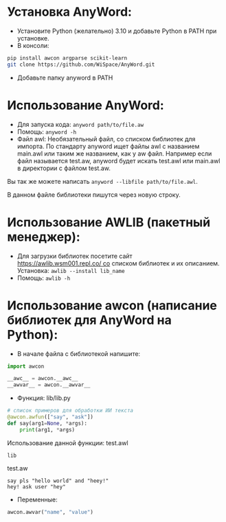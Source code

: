 # Установка AnyWord:
- Установите Python (желательно) 3.10 и добавьте Python в PATH при установке.
- В консоли:
```sh
pip install awcon argparse scikit-learn
git clone https://github.com/WiSpace/AnyWord.git
```
- Добавьте папку anyword в PATH

# Использование AnyWord:
- Для запуска кода: `anyword path/to/file.aw`
- Помощь: `anyword -h`
- Файл awl:
Необязательный файл, со списком библиотек для импорта. По стандарту anyword ищет файлы awl с названием main.awl или таким же названием, как у aw файл. Например если файл называется test.aw, anyword будет искать test.awl или main.awl в директории с файлом test.aw.

Вы так же можете написать `anyword --libfile path/to/file.awl`.

В данном файле библиотеки пишутся через новую строку.

# Использование AWLIB (пакетный менеджер):
- Для загрузки библиотек посетите сайт https://awlib.wsm001.repl.co/ со списком библиотек и их описанием. Установка: `awlib --install lib_name`
- Помощь: `awlib -h`

# Использование awcon (написание библиотек для AnyWord на Python):
- В начале файла с библиотекой напишите:
```py
import awcon

__awc__ = awcon.__awc__
__awvar__ = awcon.__awvar__
```
- Функция:
lib/lib.py
```py
# список примеров для обработки ИИ текста
@awcon.awfun(["say", "ask"])
def say(arg1=None, *args):
    print(arg1, *args)
```

Использование данной функции:
test.awl
```
lib
```

test.aw
```
say pls "hello world" and "heey!"
hey! ask user "hey"
```

- Переменные:
```py
awcon.awvar("name", "value")
```